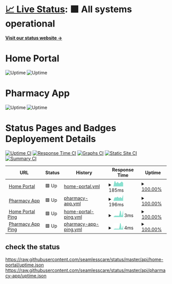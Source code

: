 # [📈 Live Status](https://status.seamlesscare.ca): <!--live status--> **🟩 All systems operational**

[**Visit our status website →**](https://status.seamlesscare.ca)

# Home Portal

![Uptime](https://img.shields.io/endpoint?url=https%3A%2F%2Fraw.githubusercontent.com%2Fseamlesscare%2Fstatus%2Fmaster%2Fapi%2Fhome-portal%2Fuptime.json)
![Uptime](https://img.shields.io/endpoint?url=https%3A%2F%2Fraw.githubusercontent.com%2Fseamlesscare%2Fstatus%2Fmaster%2Fapi%2Fhome-portal%2Fresponse-time.json)

# Pharmacy App

![Uptime](https://img.shields.io/endpoint?url=https%3A%2F%2Fraw.githubusercontent.com%2Fseamlesscare%2Fstatus%2Fmaster%2Fapi%2Fpharmacy-app%2Fuptime.json)
![Uptime](https://img.shields.io/endpoint?url=https%3A%2F%2Fraw.githubusercontent.com%2Fseamlesscare%2Fstatus%2Fmaster%2Fapi%2Fpharmacy-app%2Fresponse-time.json)

# Status Pages and Badges Deployement Details

[![Uptime CI](https://github.com/seamlesscare/status/workflows/Uptime%20CI/badge.svg)](https://github.com/seamlesscare/status/actions?query=workflow%3A%22Uptime+CI%22)
[![Response Time CI](https://github.com/seamlesscare/status/workflows/Response%20Time%20CI/badge.svg)](https://github.com/seamlesscare/status/actions?query=workflow%3A%22Response+Time+CI%22)
[![Graphs CI](https://github.com/seamlesscare/status/workflows/Graphs%20CI/badge.svg)](https://github.com/seamlesscare/status/actions?query=workflow%3A%22Graphs+CI%22)
[![Static Site CI](https://github.com/seamlesscare/status/workflows/Static%20Site%20CI/badge.svg)](https://github.com/seamlesscare/status/actions?query=workflow%3A%22Static+Site+CI%22)
[![Summary CI](https://github.com/seamlesscare/status/workflows/Summary%20CI/badge.svg)](https://github.com/seamlesscare/status/actions?query=workflow%3A%22Summary+CI%22)

<!--start: status pages-->
<!-- This summary is generated by Upptime (https://github.com/upptime/upptime) -->
<!-- Do not edit this manually, your changes will be overwritten -->
<!-- prettier-ignore -->
| URL | Status | History | Response Time | Uptime |
| --- | ------ | ------- | ------------- | ------ |
| <img alt="" src="https://icons.duckduckgo.com/ip3/portal.seamlesscare.ca.ico" height="13"> [Home Portal](https://portal.seamlesscare.ca) | 🟩 Up | [home-portal.yml](https://github.com/SeamlessCare/status/commits/HEAD/history/home-portal.yml) | <details><summary><img alt="Response time graph" src="./graphs/home-portal/response-time-week.png" height="20"> 185ms</summary><br><a href="https://status.seamlesscare.ca/history/home-portal"><img alt="Response time 349" src="https://img.shields.io/endpoint?url=https%3A%2F%2Fraw.githubusercontent.com%2FSeamlessCare%2Fstatus%2FHEAD%2Fapi%2Fhome-portal%2Fresponse-time.json"></a><br><a href="https://status.seamlesscare.ca/history/home-portal"><img alt="24-hour response time 164" src="https://img.shields.io/endpoint?url=https%3A%2F%2Fraw.githubusercontent.com%2FSeamlessCare%2Fstatus%2FHEAD%2Fapi%2Fhome-portal%2Fresponse-time-day.json"></a><br><a href="https://status.seamlesscare.ca/history/home-portal"><img alt="7-day response time 185" src="https://img.shields.io/endpoint?url=https%3A%2F%2Fraw.githubusercontent.com%2FSeamlessCare%2Fstatus%2FHEAD%2Fapi%2Fhome-portal%2Fresponse-time-week.json"></a><br><a href="https://status.seamlesscare.ca/history/home-portal"><img alt="30-day response time 296" src="https://img.shields.io/endpoint?url=https%3A%2F%2Fraw.githubusercontent.com%2FSeamlessCare%2Fstatus%2FHEAD%2Fapi%2Fhome-portal%2Fresponse-time-month.json"></a><br><a href="https://status.seamlesscare.ca/history/home-portal"><img alt="1-year response time 316" src="https://img.shields.io/endpoint?url=https%3A%2F%2Fraw.githubusercontent.com%2FSeamlessCare%2Fstatus%2FHEAD%2Fapi%2Fhome-portal%2Fresponse-time-year.json"></a></details> | <details><summary><a href="https://status.seamlesscare.ca/history/home-portal">100.00%</a></summary><a href="https://status.seamlesscare.ca/history/home-portal"><img alt="All-time uptime 100.00%" src="https://img.shields.io/endpoint?url=https%3A%2F%2Fraw.githubusercontent.com%2FSeamlessCare%2Fstatus%2FHEAD%2Fapi%2Fhome-portal%2Fuptime.json"></a><br><a href="https://status.seamlesscare.ca/history/home-portal"><img alt="24-hour uptime 100.00%" src="https://img.shields.io/endpoint?url=https%3A%2F%2Fraw.githubusercontent.com%2FSeamlessCare%2Fstatus%2FHEAD%2Fapi%2Fhome-portal%2Fuptime-day.json"></a><br><a href="https://status.seamlesscare.ca/history/home-portal"><img alt="7-day uptime 100.00%" src="https://img.shields.io/endpoint?url=https%3A%2F%2Fraw.githubusercontent.com%2FSeamlessCare%2Fstatus%2FHEAD%2Fapi%2Fhome-portal%2Fuptime-week.json"></a><br><a href="https://status.seamlesscare.ca/history/home-portal"><img alt="30-day uptime 100.00%" src="https://img.shields.io/endpoint?url=https%3A%2F%2Fraw.githubusercontent.com%2FSeamlessCare%2Fstatus%2FHEAD%2Fapi%2Fhome-portal%2Fuptime-month.json"></a><br><a href="https://status.seamlesscare.ca/history/home-portal"><img alt="1-year uptime 100.00%" src="https://img.shields.io/endpoint?url=https%3A%2F%2Fraw.githubusercontent.com%2FSeamlessCare%2Fstatus%2FHEAD%2Fapi%2Fhome-portal%2Fuptime-year.json"></a></details>
| <img alt="" src="https://icons.duckduckgo.com/ip3/app.seamlesscare.ca.ico" height="13"> [Pharmacy App](https://app.seamlesscare.ca) | 🟩 Up | [pharmacy-app.yml](https://github.com/SeamlessCare/status/commits/HEAD/history/pharmacy-app.yml) | <details><summary><img alt="Response time graph" src="./graphs/pharmacy-app/response-time-week.png" height="20"> 196ms</summary><br><a href="https://status.seamlesscare.ca/history/pharmacy-app"><img alt="Response time 310" src="https://img.shields.io/endpoint?url=https%3A%2F%2Fraw.githubusercontent.com%2FSeamlessCare%2Fstatus%2FHEAD%2Fapi%2Fpharmacy-app%2Fresponse-time.json"></a><br><a href="https://status.seamlesscare.ca/history/pharmacy-app"><img alt="24-hour response time 316" src="https://img.shields.io/endpoint?url=https%3A%2F%2Fraw.githubusercontent.com%2FSeamlessCare%2Fstatus%2FHEAD%2Fapi%2Fpharmacy-app%2Fresponse-time-day.json"></a><br><a href="https://status.seamlesscare.ca/history/pharmacy-app"><img alt="7-day response time 196" src="https://img.shields.io/endpoint?url=https%3A%2F%2Fraw.githubusercontent.com%2FSeamlessCare%2Fstatus%2FHEAD%2Fapi%2Fpharmacy-app%2Fresponse-time-week.json"></a><br><a href="https://status.seamlesscare.ca/history/pharmacy-app"><img alt="30-day response time 284" src="https://img.shields.io/endpoint?url=https%3A%2F%2Fraw.githubusercontent.com%2FSeamlessCare%2Fstatus%2FHEAD%2Fapi%2Fpharmacy-app%2Fresponse-time-month.json"></a><br><a href="https://status.seamlesscare.ca/history/pharmacy-app"><img alt="1-year response time 313" src="https://img.shields.io/endpoint?url=https%3A%2F%2Fraw.githubusercontent.com%2FSeamlessCare%2Fstatus%2FHEAD%2Fapi%2Fpharmacy-app%2Fresponse-time-year.json"></a></details> | <details><summary><a href="https://status.seamlesscare.ca/history/pharmacy-app">100.00%</a></summary><a href="https://status.seamlesscare.ca/history/pharmacy-app"><img alt="All-time uptime 100.00%" src="https://img.shields.io/endpoint?url=https%3A%2F%2Fraw.githubusercontent.com%2FSeamlessCare%2Fstatus%2FHEAD%2Fapi%2Fpharmacy-app%2Fuptime.json"></a><br><a href="https://status.seamlesscare.ca/history/pharmacy-app"><img alt="24-hour uptime 100.00%" src="https://img.shields.io/endpoint?url=https%3A%2F%2Fraw.githubusercontent.com%2FSeamlessCare%2Fstatus%2FHEAD%2Fapi%2Fpharmacy-app%2Fuptime-day.json"></a><br><a href="https://status.seamlesscare.ca/history/pharmacy-app"><img alt="7-day uptime 100.00%" src="https://img.shields.io/endpoint?url=https%3A%2F%2Fraw.githubusercontent.com%2FSeamlessCare%2Fstatus%2FHEAD%2Fapi%2Fpharmacy-app%2Fuptime-week.json"></a><br><a href="https://status.seamlesscare.ca/history/pharmacy-app"><img alt="30-day uptime 100.00%" src="https://img.shields.io/endpoint?url=https%3A%2F%2Fraw.githubusercontent.com%2FSeamlessCare%2Fstatus%2FHEAD%2Fapi%2Fpharmacy-app%2Fuptime-month.json"></a><br><a href="https://status.seamlesscare.ca/history/pharmacy-app"><img alt="1-year uptime 100.00%" src="https://img.shields.io/endpoint?url=https%3A%2F%2Fraw.githubusercontent.com%2FSeamlessCare%2Fstatus%2FHEAD%2Fapi%2Fpharmacy-app%2Fuptime-year.json"></a></details>
| <img alt="" src="https://icons.duckduckgo.com/ip3/null.ico" height="13"> [Home Portal Ping](portal.seamlesscare.ca) | 🟩 Up | [home-portal-ping.yml](https://github.com/SeamlessCare/status/commits/HEAD/history/home-portal-ping.yml) | <details><summary><img alt="Response time graph" src="./graphs/home-portal-ping/response-time-week.png" height="20"> 3ms</summary><br><a href="https://status.seamlesscare.ca/history/home-portal-ping"><img alt="Response time 37" src="https://img.shields.io/endpoint?url=https%3A%2F%2Fraw.githubusercontent.com%2FSeamlessCare%2Fstatus%2FHEAD%2Fapi%2Fhome-portal-ping%2Fresponse-time.json"></a><br><a href="https://status.seamlesscare.ca/history/home-portal-ping"><img alt="24-hour response time 6" src="https://img.shields.io/endpoint?url=https%3A%2F%2Fraw.githubusercontent.com%2FSeamlessCare%2Fstatus%2FHEAD%2Fapi%2Fhome-portal-ping%2Fresponse-time-day.json"></a><br><a href="https://status.seamlesscare.ca/history/home-portal-ping"><img alt="7-day response time 3" src="https://img.shields.io/endpoint?url=https%3A%2F%2Fraw.githubusercontent.com%2FSeamlessCare%2Fstatus%2FHEAD%2Fapi%2Fhome-portal-ping%2Fresponse-time-week.json"></a><br><a href="https://status.seamlesscare.ca/history/home-portal-ping"><img alt="30-day response time 4" src="https://img.shields.io/endpoint?url=https%3A%2F%2Fraw.githubusercontent.com%2FSeamlessCare%2Fstatus%2FHEAD%2Fapi%2Fhome-portal-ping%2Fresponse-time-month.json"></a><br><a href="https://status.seamlesscare.ca/history/home-portal-ping"><img alt="1-year response time 36" src="https://img.shields.io/endpoint?url=https%3A%2F%2Fraw.githubusercontent.com%2FSeamlessCare%2Fstatus%2FHEAD%2Fapi%2Fhome-portal-ping%2Fresponse-time-year.json"></a></details> | <details><summary><a href="https://status.seamlesscare.ca/history/home-portal-ping">100.00%</a></summary><a href="https://status.seamlesscare.ca/history/home-portal-ping"><img alt="All-time uptime 100.00%" src="https://img.shields.io/endpoint?url=https%3A%2F%2Fraw.githubusercontent.com%2FSeamlessCare%2Fstatus%2FHEAD%2Fapi%2Fhome-portal-ping%2Fuptime.json"></a><br><a href="https://status.seamlesscare.ca/history/home-portal-ping"><img alt="24-hour uptime 100.00%" src="https://img.shields.io/endpoint?url=https%3A%2F%2Fraw.githubusercontent.com%2FSeamlessCare%2Fstatus%2FHEAD%2Fapi%2Fhome-portal-ping%2Fuptime-day.json"></a><br><a href="https://status.seamlesscare.ca/history/home-portal-ping"><img alt="7-day uptime 100.00%" src="https://img.shields.io/endpoint?url=https%3A%2F%2Fraw.githubusercontent.com%2FSeamlessCare%2Fstatus%2FHEAD%2Fapi%2Fhome-portal-ping%2Fuptime-week.json"></a><br><a href="https://status.seamlesscare.ca/history/home-portal-ping"><img alt="30-day uptime 100.00%" src="https://img.shields.io/endpoint?url=https%3A%2F%2Fraw.githubusercontent.com%2FSeamlessCare%2Fstatus%2FHEAD%2Fapi%2Fhome-portal-ping%2Fuptime-month.json"></a><br><a href="https://status.seamlesscare.ca/history/home-portal-ping"><img alt="1-year uptime 100.00%" src="https://img.shields.io/endpoint?url=https%3A%2F%2Fraw.githubusercontent.com%2FSeamlessCare%2Fstatus%2FHEAD%2Fapi%2Fhome-portal-ping%2Fuptime-year.json"></a></details>
| <img alt="" src="https://icons.duckduckgo.com/ip3/null.ico" height="13"> [Pharmacy App Ping](app.seamlesscare.ca) | 🟩 Up | [pharmacy-app-ping.yml](https://github.com/SeamlessCare/status/commits/HEAD/history/pharmacy-app-ping.yml) | <details><summary><img alt="Response time graph" src="./graphs/pharmacy-app-ping/response-time-week.png" height="20"> 4ms</summary><br><a href="https://status.seamlesscare.ca/history/pharmacy-app-ping"><img alt="Response time 31" src="https://img.shields.io/endpoint?url=https%3A%2F%2Fraw.githubusercontent.com%2FSeamlessCare%2Fstatus%2FHEAD%2Fapi%2Fpharmacy-app-ping%2Fresponse-time.json"></a><br><a href="https://status.seamlesscare.ca/history/pharmacy-app-ping"><img alt="24-hour response time 6" src="https://img.shields.io/endpoint?url=https%3A%2F%2Fraw.githubusercontent.com%2FSeamlessCare%2Fstatus%2FHEAD%2Fapi%2Fpharmacy-app-ping%2Fresponse-time-day.json"></a><br><a href="https://status.seamlesscare.ca/history/pharmacy-app-ping"><img alt="7-day response time 4" src="https://img.shields.io/endpoint?url=https%3A%2F%2Fraw.githubusercontent.com%2FSeamlessCare%2Fstatus%2FHEAD%2Fapi%2Fpharmacy-app-ping%2Fresponse-time-week.json"></a><br><a href="https://status.seamlesscare.ca/history/pharmacy-app-ping"><img alt="30-day response time 3" src="https://img.shields.io/endpoint?url=https%3A%2F%2Fraw.githubusercontent.com%2FSeamlessCare%2Fstatus%2FHEAD%2Fapi%2Fpharmacy-app-ping%2Fresponse-time-month.json"></a><br><a href="https://status.seamlesscare.ca/history/pharmacy-app-ping"><img alt="1-year response time 30" src="https://img.shields.io/endpoint?url=https%3A%2F%2Fraw.githubusercontent.com%2FSeamlessCare%2Fstatus%2FHEAD%2Fapi%2Fpharmacy-app-ping%2Fresponse-time-year.json"></a></details> | <details><summary><a href="https://status.seamlesscare.ca/history/pharmacy-app-ping">100.00%</a></summary><a href="https://status.seamlesscare.ca/history/pharmacy-app-ping"><img alt="All-time uptime 100.00%" src="https://img.shields.io/endpoint?url=https%3A%2F%2Fraw.githubusercontent.com%2FSeamlessCare%2Fstatus%2FHEAD%2Fapi%2Fpharmacy-app-ping%2Fuptime.json"></a><br><a href="https://status.seamlesscare.ca/history/pharmacy-app-ping"><img alt="24-hour uptime 100.00%" src="https://img.shields.io/endpoint?url=https%3A%2F%2Fraw.githubusercontent.com%2FSeamlessCare%2Fstatus%2FHEAD%2Fapi%2Fpharmacy-app-ping%2Fuptime-day.json"></a><br><a href="https://status.seamlesscare.ca/history/pharmacy-app-ping"><img alt="7-day uptime 100.00%" src="https://img.shields.io/endpoint?url=https%3A%2F%2Fraw.githubusercontent.com%2FSeamlessCare%2Fstatus%2FHEAD%2Fapi%2Fpharmacy-app-ping%2Fuptime-week.json"></a><br><a href="https://status.seamlesscare.ca/history/pharmacy-app-ping"><img alt="30-day uptime 100.00%" src="https://img.shields.io/endpoint?url=https%3A%2F%2Fraw.githubusercontent.com%2FSeamlessCare%2Fstatus%2FHEAD%2Fapi%2Fpharmacy-app-ping%2Fuptime-month.json"></a><br><a href="https://status.seamlesscare.ca/history/pharmacy-app-ping"><img alt="1-year uptime 100.00%" src="https://img.shields.io/endpoint?url=https%3A%2F%2Fraw.githubusercontent.com%2FSeamlessCare%2Fstatus%2FHEAD%2Fapi%2Fpharmacy-app-ping%2Fuptime-year.json"></a></details>

<!--end: status pages-->

## check the status

https://raw.githubusercontent.com/seamlesscare/status/master/api/home-portal/uptime.json
https://raw.githubusercontent.com/seamlesscare/status/master/api/pharmacy-app/uptime.json
